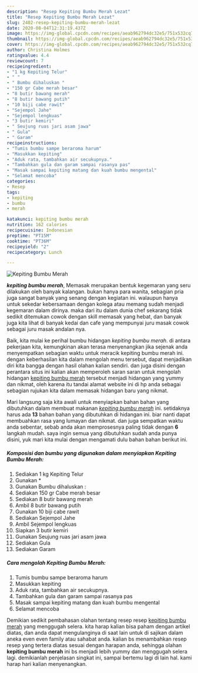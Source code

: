 ```yaml
---
description: "Resep Kepiting Bumbu Merah Lezat"
title: "Resep Kepiting Bumbu Merah Lezat"
slug: 2402-resep-kepiting-bumbu-merah-lezat
date: 2020-08-04T12:31:19.437Z
image: https://img-global.cpcdn.com/recipes/aeab962794dc32e5/751x532cq70/kepiting-bumbu-merah-foto-resep-utama.jpg
thumbnail: https://img-global.cpcdn.com/recipes/aeab962794dc32e5/751x532cq70/kepiting-bumbu-merah-foto-resep-utama.jpg
cover: https://img-global.cpcdn.com/recipes/aeab962794dc32e5/751x532cq70/kepiting-bumbu-merah-foto-resep-utama.jpg
author: Christina Holmes
ratingvalue: 4.4
reviewcount: 7
recipeingredient:
- "1 kg Kepiting Telur"
- " "
- " Bumbu dihaluskan "
- "150 gr Cabe merah besar"
- "8 butir bawang merah"
- "8 butir bawang putih"
- "10 biji cabe rawit"
- "Sejempol Jahe"
- "Sejempol lengkuas"
- "3 butir kemiri"
- " Seujung ruas jari asam jawa"
- " Gula"
- " Garam"
recipeinstructions:
- "Tumis bumbu sampe beraroma harum"
- "Masukkan kepiting"
- "Aduk rata, tambahkan air secukupnya."
- "Tambahkan gula dan garam sampai rasanya pas"
- "Masak sampai kepiting matang dan kuah bumbu mengental"
- "Selamat mencoba"
categories:
- Resep
tags:
- kepiting
- bumbu
- merah

katakunci: kepiting bumbu merah 
nutrition: 162 calories
recipecuisine: Indonesian
preptime: "PT15M"
cooktime: "PT36M"
recipeyield: "2"
recipecategory: Lunch

---
```



![Kepiting Bumbu Merah](https://img-global.cpcdn.com/recipes/aeab962794dc32e5/751x532cq70/kepiting-bumbu-merah-foto-resep-utama.jpg)

<b><i>kepiting bumbu merah</i></b>, Memasak merupakan bentuk kegemaran yang seru dilakukan oleh banyak kalangan. bukan hanya para wanita, sebagian pria juga sangat banyak yang senang dengan kegiatan ini. walaupun hanya untuk sekedar kebersamaan dengan kolega atau memang sudah menjadi kegemaran dalam dirinya. maka dari itu dalam dunia chef sekarang tidak sedikit ditemukan cowok dengan skill memasak yang hebat, dan banyak juga kita lihat di banyak kedai dan cafe yang mempunyai juru masak cowok sebagai juru masak andalan nya.

Baik, kita mulai ke perihal bumbu hidangan <i>kepiting bumbu merah</i>. di antara pekerjaan kita, kemungkinan akan terasa menyenangkan jika sejenak anda menyempatkan sebagian waktu untuk meracik kepiting bumbu merah ini. dengan keberhasilan kita dalam mengolah menu tersebut, dapat menjadikan diri kita bangga dengan hasil olahan kalian sendiri. dan juga disini dengan perantara situs ini kalian akan memperoleh saran saran untuk mengolah hidangan <u>kepiting bumbu merah</u> tersebut menjadi hidangan yang yummy dan nikmat, oleh karena itu tandai alamat website ini di hp anda sebagai sebagian rujukan kita dalam memasak hidangan baru yang nikmat.




Mari langsung saja kita awali untuk menyiapkan bahan bahan yang dibutuhkan dalam membuat makanan <u><i>kepiting bumbu merah</i></u> ini. setidaknya harus ada <b>13</b> bahan bahan yang dibutuhkan di hidangan ini. biar nanti dapat membuahkan rasa yang lumayan dan nikmat. dan juga sempatkan waktu anda sebentar, sebab anda akan memprosesnya paling tidak dengan <b>6</b> langkah mudah. saya ingin semua yang dibutuhkan sudah anda punya disini, yuk mari kita mulai dengan mengamati dulu bahan bahan berikut ini.

<!--inarticleads1-->

##### Komposisi dan bumbu yang digunakan dalam menyiapkan Kepiting Bumbu Merah:

1. Sediakan 1 kg Kepiting Telur
1. Gunakan  *
1. Gunakan  Bumbu dihaluskan :
1. Sediakan 150 gr Cabe merah besar
1. Sediakan 8 butir bawang merah
1. Ambil 8 butir bawang putih
1. Gunakan 10 biji cabe rawit
1. Sediakan Sejempol Jahe
1. Ambil Sejempol lengkuas
1. Siapkan 3 butir kemiri
1. Gunakan  Seujung ruas jari asam jawa
1. Sediakan  Gula
1. Sediakan  Garam




<!--inarticleads2-->

##### Cara mengolah Kepiting Bumbu Merah:

1. Tumis bumbu sampe beraroma harum
1. Masukkan kepiting
1. Aduk rata, tambahkan air secukupnya.
1. Tambahkan gula dan garam sampai rasanya pas
1. Masak sampai kepiting matang dan kuah bumbu mengental
1. Selamat mencoba




Demikian sedikit pembahasan olahan tentang resep resep <u>kepiting bumbu merah</u> yang menggugah selera. kita harap kalian bisa paham dengan artikel diatas, dan anda dapat mengulanginya di saat lain untuk di sajikan dalam aneka even even family atau sahabat anda. kalian bs menambahkan resep resep yang tertera diatas sesuai dengan harapan anda, sehingga olahan <b>kepiting bumbu merah</b> ini bs menjadi lebih yummy dan menggugah selera lagi. demikianlah penjelasan singkat ini, sampai bertemu lagi di lain hal. kami harap hari kalian menyenangkan.
